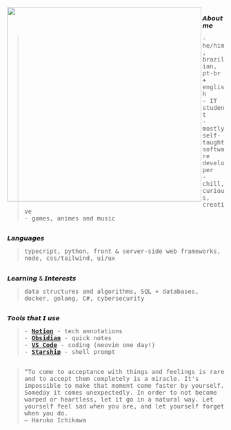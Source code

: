 <div float="left">
 <img src="https://i.pinimg.com/736x/ad/c4/96/adc4969c833248e8c5207a4a03a2cd6e.jpg" width="450" align="left">
  <div float="left">
    <br>
    𝘼𝙗𝙤𝙪𝙩 𝙢𝙚
       <blockquote>
            <samp>
                - he/him, brazilian, pt-br + english<br>
                - IT student<br>
                - mostly self-taught software developer<br>
                - chill, curious, creative<br>
                - games, animes and music
            </samp>
        </blockquote> 
    <h2></h2>
    𝙇𝙖𝙣𝙜𝙪𝙖𝙜𝙚𝙨
        <blockquote>
            <samp>
                typecript, python, front & server-side web frameworks, node, css/tailwind, ui/ux 
            </samp>
        </blockquote>
    <h2></h2>
    𝙇𝙚𝙖𝙧𝙣𝙞𝙣𝙜 & 𝙄𝙣𝙩𝙚𝙧𝙚𝙨𝙩𝙨
        <blockquote>
            <samp>
                data structures and algorithms, SQL + databases, docker, golang, C#, cybersecurity
            </samp>
        </blockquote>
    <h2></h2>
    𝙏𝙤𝙤𝙡𝙨 𝙩𝙝𝙖𝙩 𝙄 𝙪𝙨𝙚
        <blockquote>
            <samp>
              - <a href="https://remnux.org/](https://www.notion.so/"><b>Notion</b></a> - tech annotations<br> 
              - <a href="https://obsidian.md/"><b>Obsidian</b></a> - quick notes<br>
              - <a href="https://code.visualstudio.com/"><b>VS Code</b></a> - coding (neovim one day!)<br>
              - <a href="https://starship.rs/"><b>Starship</b></a> - shell prompt<br>
            </samp>
        </blockquote>
      <h2></h2>
    </div>
</div>

> <samp>“To come to acceptance with things and feelings is rare and to accept them completely is a miracle. It's impossible to make that moment come faster by yourself. Someday it comes unexpectedly. In order to not become warped or heartless, let it go in a natural way. Let yourself feel sad when you are, and let yourself forget when you do. <br>― Haruko Ichikawa</samp>

